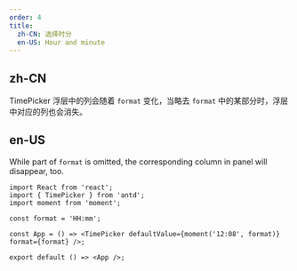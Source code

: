 ```yaml
---
order: 4
title:
  zh-CN: 选择时分
  en-US: Hour and minute
---
```


## zh-CN

TimePicker 浮层中的列会随着 `format` 变化，当略去 `format` 中的某部分时，浮层中对应的列也会消失。

## en-US

While part of `format` is omitted, the corresponding column in panel will disappear, too.

```tsx
import React from 'react';
import { TimePicker } from 'antd';
import moment from 'moment';

const format = 'HH:mm';

const App = () => <TimePicker defaultValue={moment('12:08', format)} format={format} />;

export default () => <App />;
```
